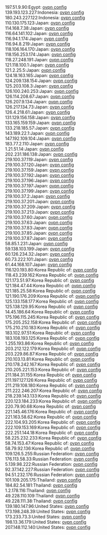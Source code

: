 197.51.9.90:Egypt: [ovpn config](vpn/197_51_9_90.ovpn)  
139.193.123.227:Indonesia: [ovpn config](vpn/139_193_123_227.ovpn)  
180.243.227.122:Indonesia: [ovpn config](vpn/180_243_227_122.ovpn)  
110.130.175.123:Japan: [ovpn config](vpn/110_130_175_123.ovpn)  
114.168.7.38:Japan: [ovpn config](vpn/114_168_7_38.ovpn)  
116.64.141.102:Japan: [ovpn config](vpn/116_64_141_102.ovpn)  
116.94.1.174:Japan: [ovpn config](vpn/116_94_1_174.ovpn)  
116.94.8.219:Japan: [ovpn config](vpn/116_94_8_219.ovpn)  
118.106.164.170:Japan: [ovpn config](vpn/118_106_164_170.ovpn)  
118.156.253.174:Japan: [ovpn config](vpn/118_156_253_174.ovpn)  
118.27.248.191:Japan: [ovpn config](vpn/118_27_248_191.ovpn)  
121.118.100.1:Japan: [ovpn config](vpn/121_118_100_1.ovpn)  
121.2.25.5:Japan: [ovpn config](vpn/121_2_25_5.ovpn)  
124.18.163.165:Japan: [ovpn config](vpn/124_18_163_165.ovpn)  
124.209.138.154:Japan: [ovpn config](vpn/124_209_138_154.ovpn)  
125.203.108.3:Japan: [ovpn config](vpn/125_203_108_3.ovpn)  
126.100.240.253:Japan: [ovpn config](vpn/126_100_240_253.ovpn)  
126.114.208.67:Japan: [ovpn config](vpn/126_114_208_67.ovpn)  
126.207.9.134:Japan: [ovpn config](vpn/126_207_9_134.ovpn)  
126.217.134.73:Japan: [ovpn config](vpn/126_217_134_73.ovpn)  
126.4.218.61:Japan: [ovpn config](vpn/126_4_218_61.ovpn)  
131.129.156.158:Japan: [ovpn config](vpn/131_129_156_158.ovpn)  
133.165.159.159:Japan: [ovpn config](vpn/133_165_159_159.ovpn)  
133.218.185.57:Japan: [ovpn config](vpn/133_218_185_57.ovpn)  
143.189.22.1:Japan: [ovpn config](vpn/143_189_22_1.ovpn)  
147.192.109.104:Japan: [ovpn config](vpn/147_192_109_104.ovpn)  
183.77.2.110:Japan: [ovpn config](vpn/183_77_2_110.ovpn)  
1.21.51.14:Japan: [ovpn config](vpn/1_21_51_14.ovpn)  
202.231.186.138:Japan: [ovpn config](vpn/202_231_186_138.ovpn)  
219.100.37.119:Japan: [ovpn config](vpn/219_100_37_119.ovpn)  
219.100.37.120:Japan: [ovpn config](vpn/219_100_37_120.ovpn)  
219.100.37.159:Japan: [ovpn config](vpn/219_100_37_159.ovpn)  
219.100.37.192:Japan: [ovpn config](vpn/219_100_37_192.ovpn)  
219.100.37.196:Japan: [ovpn config](vpn/219_100_37_196.ovpn)  
219.100.37.197:Japan: [ovpn config](vpn/219_100_37_197.ovpn)  
219.100.37.199:Japan: [ovpn config](vpn/219_100_37_199.ovpn)  
219.100.37.2:Japan: [ovpn config](vpn/219_100_37_2.ovpn)  
219.100.37.201:Japan: [ovpn config](vpn/219_100_37_201.ovpn)  
219.100.37.209:Japan: [ovpn config](vpn/219_100_37_209.ovpn)  
219.100.37.213:Japan: [ovpn config](vpn/219_100_37_213.ovpn)  
219.100.37.60:Japan: [ovpn config](vpn/219_100_37_60.ovpn)  
219.100.37.63:Japan: [ovpn config](vpn/219_100_37_63.ovpn)  
219.100.37.83:Japan: [ovpn config](vpn/219_100_37_83.ovpn)  
219.100.37.85:Japan: [ovpn config](vpn/219_100_37_85.ovpn)  
219.100.37.87:Japan: [ovpn config](vpn/219_100_37_87.ovpn)  
58.85.1.231:Japan: [ovpn config](vpn/58_85_1_231.ovpn)  
59.138.103.199:Japan: [ovpn config](vpn/59_138_103_199.ovpn)  
60.126.234.32:Japan: [ovpn config](vpn/60_126_234_32.ovpn)  
60.73.222.101:Japan: [ovpn config](vpn/60_73_222_101.ovpn)  
61.44.168.107:Japan: [ovpn config](vpn/61_44_168_107.ovpn)  
116.120.193.80:Korea Republic of: [ovpn config](vpn/116_120_193_80.ovpn)  
118.43.239.162:Korea Republic of: [ovpn config](vpn/118_43_239_162.ovpn)  
121.173.51.97:Korea Republic of: [ovpn config](vpn/121_173_51_97.ovpn)  
121.184.47.44:Korea Republic of: [ovpn config](vpn/121_184_47_44.ovpn)  
121.185.25.58:Korea Republic of: [ovpn config](vpn/121_185_25_58.ovpn)  
121.190.176.209:Korea Republic of: [ovpn config](vpn/121_190_176_209.ovpn)  
125.133.158.177:Korea Republic of: [ovpn config](vpn/125_133_158_177.ovpn)  
125.138.129.95:Korea Republic of: [ovpn config](vpn/125_138_129_95.ovpn)  
14.45.186.64:Korea Republic of: [ovpn config](vpn/14_45_186_64.ovpn)  
175.196.115.245:Korea Republic of: [ovpn config](vpn/175_196_115_245.ovpn)  
175.205.252.158:Korea Republic of: [ovpn config](vpn/175_205_252_158.ovpn)  
175.210.210.183:Korea Republic of: [ovpn config](vpn/175_210_210_183.ovpn)  
183.102.97.51:Korea Republic of: [ovpn config](vpn/183_102_97_51.ovpn)  
183.108.193.125:Korea Republic of: [ovpn config](vpn/183_108_193_125.ovpn)  
1.255.193.86:Korea Republic of: [ovpn config](vpn/1_255_193_86.ovpn)  
203.212.122.179:Korea Republic of: [ovpn config](vpn/203_212_122_179.ovpn)  
203.229.86.87:Korea Republic of: [ovpn config](vpn/203_229_86_87.ovpn)  
210.103.13.81:Korea Republic of: [ovpn config](vpn/210_103_13_81.ovpn)  
210.178.242.167:Korea Republic of: [ovpn config](vpn/210_178_242_167.ovpn)  
210.205.221.153:Korea Republic of: [ovpn config](vpn/210_205_221_153.ovpn)  
211.184.31.155:Korea Republic of: [ovpn config](vpn/211_184_31_155.ovpn)  
211.197.127.126:Korea Republic of: [ovpn config](vpn/211_197_127_126.ovpn)  
211.219.108.180:Korea Republic of: [ovpn config](vpn/211_219_108_180.ovpn)  
211.222.246.207:Korea Republic of: [ovpn config](vpn/211_222_246_207.ovpn)  
218.239.143.133:Korea Republic of: [ovpn config](vpn/218_239_143_133.ovpn)  
220.123.184.233:Korea Republic of: [ovpn config](vpn/220_123_184_233.ovpn)  
220.79.90.68:Korea Republic of: [ovpn config](vpn/220_79_90_68.ovpn)  
221.145.46.176:Korea Republic of: [ovpn config](vpn/221_145_46_176.ovpn)  
221.163.58.62:Korea Republic of: [ovpn config](vpn/221_163_58_62.ovpn)  
222.104.93.205:Korea Republic of: [ovpn config](vpn/222_104_93_205.ovpn)  
222.109.153.169:Korea Republic of: [ovpn config](vpn/222_109_153_169.ovpn)  
222.251.144.18:Korea Republic of: [ovpn config](vpn/222_251_144_18.ovpn)  
58.225.232.233:Korea Republic of: [ovpn config](vpn/58_225_232_233.ovpn)  
58.74.153.47:Korea Republic of: [ovpn config](vpn/58_74_153_47.ovpn)  
58.79.92.136:Korea Republic of: [ovpn config](vpn/58_79_92_136.ovpn)  
109.126.5.255:Russian Federation: [ovpn config](vpn/109_126_5_255.ovpn)  
176.113.58.33:Russian Federation: [ovpn config](vpn/176_113_58_33.ovpn)  
5.139.98.222:Russian Federation: [ovpn config](vpn/5_139_98_222.ovpn)  
92.37.142.227:Russian Federation: [ovpn config](vpn/92_37_142_227.ovpn)  
94.51.232.176:Russian Federation: [ovpn config](vpn/94_51_232_176.ovpn)  
101.109.205.175:Thailand: [ovpn config](vpn/101_109_205_175.ovpn)  
184.82.54.181:Thailand: [ovpn config](vpn/184_82_54_181.ovpn)  
1.2.178.116:Thailand: [ovpn config](vpn/1_2_178_116.ovpn)  
49.228.110.109:Thailand: [ovpn config](vpn/49_228_110_109.ovpn)  
49.228.111.38:Thailand: [ovpn config](vpn/49_228_111_38.ovpn)  
139.180.147.96:United States: [ovpn config](vpn/139_180_147_96.ovpn)  
173.198.248.39:United States: [ovpn config](vpn/173_198_248_39.ovpn)  
173.233.73.3:United States: [ovpn config](vpn/173_233_73_3.ovpn)  
198.13.36.179:United States: [ovpn config](vpn/198_13_36_179.ovpn)  
207.148.112.140:United States: [ovpn config](vpn/207_148_112_140.ovpn)  
